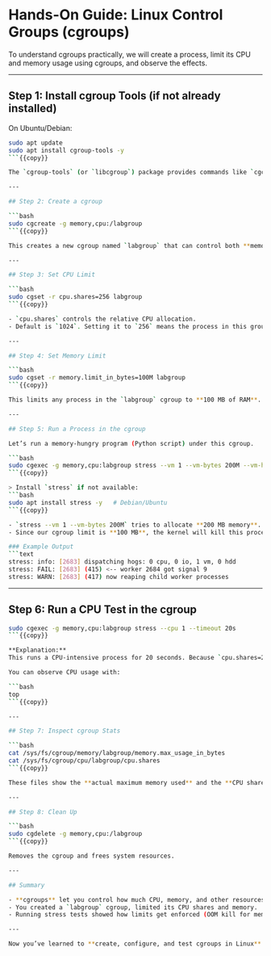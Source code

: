 # Hands-On Guide: Linux Control Groups (cgroups)

To understand cgroups practically, we will create a process, limit its CPU and memory usage using cgroups, and observe the effects.

---

## Step 1: Install cgroup Tools (if not already installed)

On Ubuntu/Debian:

```bash
sudo apt update
sudo apt install cgroup-tools -y
```{{copy}}

The `cgroup-tools` (or `libcgroup`) package provides commands like `cgcreate`, `cgexec`, and `cgset` that help us manage cgroups easily.

---

## Step 2: Create a cgroup

```bash
sudo cgcreate -g memory,cpu:/labgroup
```{{copy}}

This creates a new cgroup named `labgroup` that can control both **memory** and **CPU** usage. The path `/sys/fs/cgroup/` will now have a `labgroup` directory.

---

## Step 3: Set CPU Limit

```bash
sudo cgset -r cpu.shares=256 labgroup
```{{copy}}

- `cpu.shares` controls the relative CPU allocation.  
- Default is `1024`. Setting it to `256` means the process in this group gets **about 1/4 CPU share** compared to normal processes.

---

## Step 4: Set Memory Limit

```bash
sudo cgset -r memory.limit_in_bytes=100M labgroup
```{{copy}}

This limits any process in the `labgroup` cgroup to **100 MB of RAM**. If it exceeds, the kernel’s OOM (Out-of-Memory) killer will terminate it.

---

## Step 5: Run a Process in the cgroup

Let’s run a memory-hungry program (Python script) under this cgroup.

```bash
sudo cgexec -g memory,cpu:labgroup stress --vm 1 --vm-bytes 200M --vm-hang 60
```{{copy}}

> Install `stress` if not available:
```bash
sudo apt install stress -y   # Debian/Ubuntu
```{{copy}}

- `stress --vm 1 --vm-bytes 200M` tries to allocate **200 MB memory**.  
- Since our cgroup limit is **100 MB**, the kernel will kill this process.  

### Example Output
```text
stress: info: [2683] dispatching hogs: 0 cpu, 0 io, 1 vm, 0 hdd
stress: FAIL: [2683] (415) <-- worker 2684 got signal 9
stress: WARN: [2683] (417) now reaping child worker processes
```

---

## Step 6: Run a CPU Test in the cgroup

```bash
sudo cgexec -g memory,cpu:labgroup stress --cpu 1 --timeout 20s
```{{copy}}

**Explanation:**  
This runs a CPU-intensive process for 20 seconds. Because `cpu.shares=256`, it gets less CPU compared to other processes on the system.

You can observe CPU usage with:

```bash
top
```{{copy}}

---

## Step 7: Inspect cgroup Stats

```bash
cat /sys/fs/cgroup/memory/labgroup/memory.max_usage_in_bytes
cat /sys/fs/cgroup/cpu/labgroup/cpu.shares
```{{copy}}

These files show the **actual maximum memory used** and the **CPU share configuration**.

---

## Step 8: Clean Up

```bash
sudo cgdelete -g memory,cpu:/labgroup
```{{copy}}

Removes the cgroup and frees system resources.

---

## Summary

- **cgroups** let you control how much CPU, memory, and other resources processes can use.  
- You created a `labgroup` cgroup, limited its CPU shares and memory.  
- Running stress tests showed how limits get enforced (OOM kill for memory, throttling for CPU).  

---

Now you’ve learned to **create, configure, and test cgroups in Linux**

